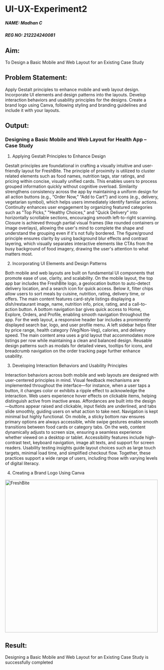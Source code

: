 # UI-UX-Experiment2
##### NAME: Madhan C

##### REG NO: 212224240081

## Aim:
To Design a Basic Mobile and Web Layout for an Existing Case Study

## Problem Statement:

Apply Gestalt principles to enhance mobile and web layout design.
Incorporate UI elements and design patterns into the layouts.
Develop interaction behaviors and usability principles for the designs.
Create a brand logo using Canva, following styling and branding guidelines and include it with your layouts.

## Output:
### Designing a Basic Mobile and Web Layout for Health App – Case Study
1) Applying Gestalt Principles to Enhance Design

Gestalt principles are foundational in crafting a visually intuitive and user-friendly layout for FreshBite. The principle of proximity is utilized to cluster related elements such as food names, nutrition tags, star ratings, and pricing within concise, visually unified cards. This enables users to process grouped information quickly without cognitive overload. Similarity strengthens consistency across the app by maintaining a uniform design for all action buttons (e.g., “Order Now,” “Add to Cart”) and icons (e.g., delivery, vegetarian symbol), which helps users immediately identify familiar actions. Continuity enhances user engagement by organizing featured categories such as "Top Picks," "Healthy Choices," and "Quick Delivery" into horizontally scrollable sections, encouraging smooth left-to-right scanning. Closure is achieved through partial visual frames (like rounded containers or image overlays), allowing the user's mind to complete the shape and understand the grouping even if it's not fully bordered. The figure/ground principle ensures clarity by using background blur effects and contrast layering, which visually separates interactive elements like CTAs from the busy background of food imagery, drawing the user's attention to what matters most.

2) Incorporating UI Elements and Design Patterns

Both mobile and web layouts are built on fundamental UI components that promote ease of use, clarity, and scalability. On the mobile layout, the top app bar includes the FreshBite logo, a geolocation button to auto-detect delivery location, and a search icon for quick access. Below it, filter chips allow users to sort meals by cuisine, nutrition, rating, delivery time, or offers. The main content features card-style listings displaying a dish/restaurant image, name, nutrition info, price, rating, and a call-to-action button. A bottom navigation bar gives quick access to Home, Explore, Orders, and Profile, enabling smooth navigation throughout the app. For the web layout, a responsive header bar includes a prominently displayed search bar, logo, and user profile menu. A left sidebar helps filter by price range, health category (Veg/Non-Veg), calories, and delivery speed. The main content area uses a grid layout that accommodates more listings per row while maintaining a clean and balanced design. Reusable design patterns such as modals for detailed views, tooltips for icons, and breadcrumb navigation on the order tracking page further enhance usability.

3) Developing Interaction Behaviors and Usability Principles

Interaction behaviors across both mobile and web layouts are designed with user-centered principles in mind. Visual feedback mechanisms are implemented throughout the interface—for instance, when a user taps a button, it changes color or exhibits a ripple effect to acknowledge the interaction. Web users experience hover effects on clickable items, helping distinguish active from inactive areas. Affordances are built into the design—buttons appear raised and clickable, input fields are underlined, and tabs slide smoothly, guiding users on what action to take next. Navigation is kept minimal but highly functional. On mobile, a sticky bottom nav ensures primary options are always accessible, while swipe gestures enable smooth transitions between food cards or category tabs. On the web, content dynamically adjusts to screen size, ensuring a seamless experience whether viewed on a desktop or tablet. Accessibility features include high-contrast text, keyboard navigation, image alt texts, and support for screen readers. Usability testing insights guide layout choices such as large touch targets, minimal load time, and simplified checkout flow. Together, these practices support a wide range of users, including those with varying levels of digital literacy.

4) Creating a Brand Logo Using Canva

<img width="500" height="500" alt="FreshBite" src="https://github.com/user-attachments/assets/973f0018-206c-4844-b146-6e227aebe26c" />

## Result:

Designing a Basic Mobile and Web Layout for an Existing Case Study is successfully completed

